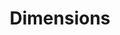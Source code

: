 ---
layout: default
bigquery: https://console.cloud.google.com/bigquery?p=covid-19-dimensions-ai&page=table&d=data&t=publications
contributors: Digital Science, https://www.digital-science.com/
cost: Free for personal, non-commercial use.
description: Dimensions contains more than 100 million publications, ranging from
  articles published in scholarly journals, books and book chapters, to preprints
  and conference proceedings. All publications are contextualized with linked data
  sets, funding, publications, patents, clinical trials, and policy documents. You
  can also view associated categories, funders, institutions, and researcher profiles.
documentation: https://docs.dimensions.ai/bigquery/index.html
last_edit: Mon, 04 Apr 2022 19:04:00 GMT
location: https://www.dimensions.ai/products/free/
maintained_by: Digital Science, https://www.digital-science.com/
schema_fields: '[''repository_name'', ''family_id'', ''filing_status'', ''issue'',
  ''active_years'', ''eisbn'', ''legal_events'', ''date_imported_gbq'', ''date_print'',
  ''altmetrics'', ''publication_ids'', ''foa_number'', ''authors'', ''date_online'',
  ''doi'', ''citations'', ''cited_by_ids'', ''name'', ''category_for'', ''funder_org_acronyms'',
  ''category_hra'', ''date_inserted'', ''current_assignee_orgs'', ''research_org_country_names'',
  ''gender'', ''research_org_cities'', ''year'', ''volume'', ''editors'', ''repository_url'',
  ''interventions'', ''conditions'', ''funding_gbp'', ''journal_lists'', ''acronyms'',
  ''phase'', ''supporting_grant_ids'', ''repository_id'', ''funding_nzd'', ''associated_publication_doi'',
  ''address'', ''funding_cad'', ''assignee_countries'', ''associated_publication_arxiv_id'',
  ''researcher_ids'', ''application_number'', ''journal'', ''priority_year'', ''resulting_publication_ids'',
  ''funding_currency'', ''wikipedia_url'', ''funding_usd'', ''created_date'', ''subtitles'',
  ''category_icrp_ct'', ''citations_count'', ''assignee_orgs'', ''category_uoa'',
  ''mesh_terms'', ''aliases'', ''funder_countries'', ''publication_date'', ''type'',
  ''pmcid'', ''associated_publication_pmid'', ''investigators'', ''id'', ''funder_org'',
  ''jurisdiction'', ''publication_year'', ''email_address'', ''end_year'', ''status'',
  ''funding_cny'', ''research_orgs'', ''inventor_names'', ''open_access_categories_v2'',
  ''funding_aud'', ''clinical_trial_ids'', ''cpc'', ''funding_jpy'', ''conference'',
  ''expiration_date'', ''granted_date'', ''title'', ''acronym'', ''source_id'', ''date_normal'',
  ''funding_amount'', ''research_org_state_codes'', ''original_assignee_countries'',
  ''linkout'', ''original_abstract'', ''parent_id'', ''pmid'', ''patent_ids'', ''filing_date'',
  ''associated_grant_ids'', ''funder_org_state_codes'', ''book_title'', ''mesh_headings'',
  ''proceedings_title'', ''filing_year'', ''expiration_year'', ''family_count'', ''kind'',
  ''research_org_city_names'', ''start_year'', ''metrics'', ''embargo_date'', ''open_access_categories'',
  ''abstract'', ''original_assignee_orgs'', ''date_modified'', ''start_date'', ''category_bra'',
  ''priority_date'', ''ipcr'', ''acknowledgements'', ''funder_org_cities'', ''category_sdg'',
  ''book_series_title'', ''associated_publication_id'', ''reference_ids'', ''pages'',
  ''concepts'', ''end_date'', ''funding_eur'', ''category_icrp_cso'', ''description'',
  ''registry'', ''original_assignee'', ''research_org_countries'', ''types'', ''funder_org_countries'',
  ''relationships'', ''date'', ''granted_year'', ''category_hrcs_rac'', ''legal_status'',
  ''citation_string'', ''labels'', ''isbn'', ''category_hrcs_hc'', ''funding_chf'',
  ''categories'', ''language'', ''funder_orgs'', ''grant_number'', ''family_members_ids'',
  ''brief_title'', ''original_title'', ''arxiv_id'', ''organisation_details'', ''links'',
  ''research_org_state_names'', ''category_rcdc'', ''license'', ''resulting_publication_doi'',
  ''funding_details'', ''external_ids'', ''established'', ''current_assignee'', ''publisher'',
  ''current_assignee_countries'']'
shortname: dimensions
tags:
- scholarly literature
- patents
- funding
- clinical trials
- academic profiles
terms_of_use: 'Use of both the Dimensions COVID-19 dataset and full Dimensions dataset
  are subject to the Dimensions Terms of use: https://www.dimensions.ai/policies-terms-legal '
title: Dimensions
uuid: dcff88bd-fe6b-4fdb-8159-809bf9d7bc1c
---